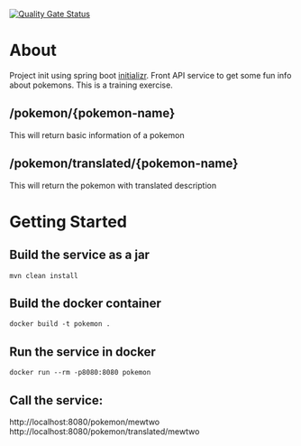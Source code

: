 [![Quality Gate Status](https://sonarcloud.io/api/project_badges/measure?project=dumitruc_pokemon&metric=alert_status)](https://sonarcloud.io/summary/new_code?id=dumitruc_pokemon)

# About
Project init using spring boot [initializr](https://start.spring.io/). Front API service to get some fun info about pokemons.
This is a training exercise.
## /pokemon/{pokemon-name}
This will return basic information of a pokemon 
## /pokemon/translated/{pokemon-name}
This will return the pokemon with translated description

# Getting Started

## Build the service as a jar
```shell
mvn clean install
```
## Build the docker container
```shell
docker build -t pokemon .
```
## Run the service in docker
```shell
docker run --rm -p8080:8080 pokemon 
```

## Call the service:
http://localhost:8080/pokemon/mewtwo
http://localhost:8080/pokemon/translated/mewtwo